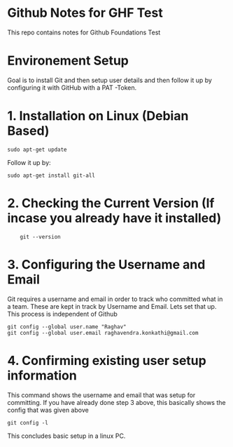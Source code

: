 # Github Notes for GHF Test
This repo contains notes for Github Foundations Test


# Environement Setup

Goal is to install Git and then setup user details and then follow it up by configuring it with GitHub with a PAT -Token.


# 1. Installation on Linux (Debian Based)
```
sudo apt-get update
```
Follow it up by:
```
sudo apt-get install git-all
```

# 2. Checking the Current Version (If incase you already have it installed)

```
    git --version
```

# 3. Configuring the Username and Email 
Git requires a username and email in order to track who committed what in a team. These are kept in track by Username and Email. 
Lets set that up.
This process is independent of Github

```
git config --global user.name "Raghav"
git config --global user.email raghavendra.konkathi@gmail.com
```
# 4. Confirming existing user setup information 
This command shows the username and email that was setup for committing. If you have already done step 3 above, this basically shows the config that was given above

```
git config -l
```



This concludes basic setup in a linux PC.
